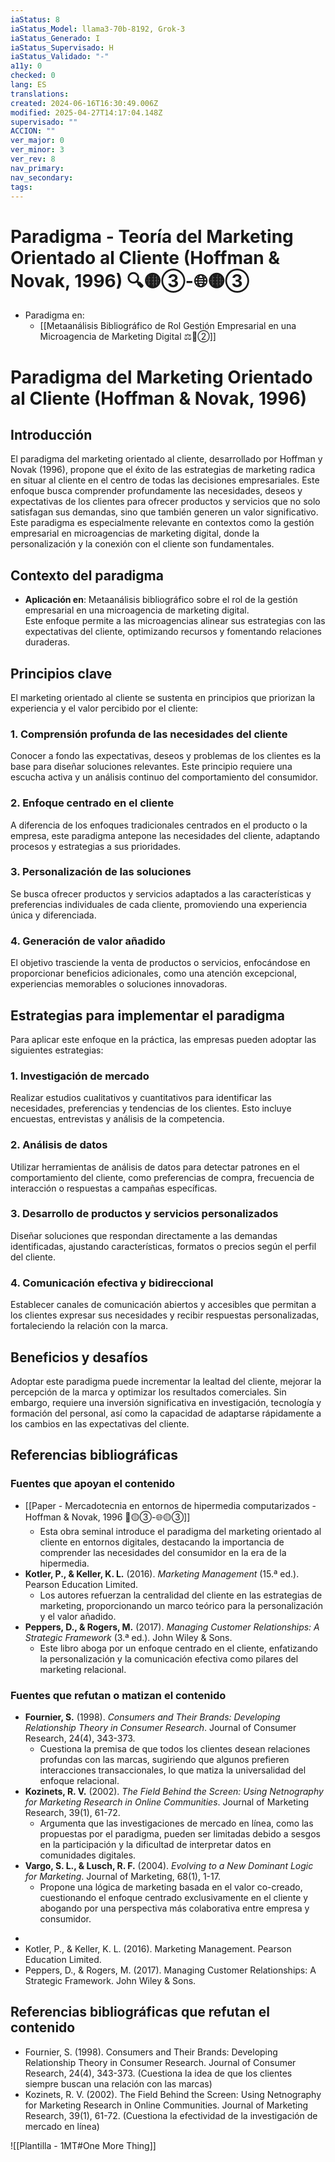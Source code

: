 ```yaml
---
iaStatus: 8
iaStatus_Model: llama3-70b-8192, Grok-3
iaStatus_Generado: I
iaStatus_Supervisado: H
iaStatus_Validado: "-"
a11y: 0
checked: 0
lang: ES
translations: 
created: 2024-06-16T16:30:49.006Z
modified: 2025-04-27T14:17:04.148Z
supervisado: ""
ACCION: ""
ver_major: 0
ver_minor: 3
ver_rev: 8
nav_primary: 
nav_secondary: 
tags:
---
```

# Paradigma - Teoría del Marketing Orientado al Cliente (Hoffman & Novak, 1996) 🔍️🟡③-🌐🟡③

* Paradigma en:
	* [[Metaanálisis Bibliográfico de Rol Gestión Empresarial en una Microagencia de Marketing Digital ⚖️🔴②]]

# Paradigma del Marketing Orientado al Cliente (Hoffman & Novak, 1996)

## Introducción

El paradigma del marketing orientado al cliente, desarrollado por Hoffman y Novak (1996), propone que el éxito de las estrategias de marketing radica en situar al cliente en el centro de todas las decisiones empresariales. Este enfoque busca comprender profundamente las necesidades, deseos y expectativas de los clientes para ofrecer productos y servicios que no solo satisfagan sus demandas, sino que también generen un valor significativo. Este paradigma es especialmente relevante en contextos como la gestión empresarial en microagencias de marketing digital, donde la personalización y la conexión con el cliente son fundamentales.

## Contexto del paradigma

- **Aplicación en**: Metaanálisis bibliográfico sobre el rol de la gestión empresarial en una microagencia de marketing digital.  
    Este enfoque permite a las microagencias alinear sus estrategias con las expectativas del cliente, optimizando recursos y fomentando relaciones duraderas.

## Principios clave

El marketing orientado al cliente se sustenta en principios que priorizan la experiencia y el valor percibido por el cliente:

### 1. Comprensión profunda de las necesidades del cliente

Conocer a fondo las expectativas, deseos y problemas de los clientes es la base para diseñar soluciones relevantes. Este principio requiere una escucha activa y un análisis continuo del comportamiento del consumidor.

### 2. Enfoque centrado en el cliente

A diferencia de los enfoques tradicionales centrados en el producto o la empresa, este paradigma antepone las necesidades del cliente, adaptando procesos y estrategias a sus prioridades.

### 3. Personalización de las soluciones

Se busca ofrecer productos y servicios adaptados a las características y preferencias individuales de cada cliente, promoviendo una experiencia única y diferenciada.

### 4. Generación de valor añadido

El objetivo trasciende la venta de productos o servicios, enfocándose en proporcionar beneficios adicionales, como una atención excepcional, experiencias memorables o soluciones innovadoras.

## Estrategias para implementar el paradigma

Para aplicar este enfoque en la práctica, las empresas pueden adoptar las siguientes estrategias:

### 1. Investigación de mercado

Realizar estudios cualitativos y cuantitativos para identificar las necesidades, preferencias y tendencias de los clientes. Esto incluye encuestas, entrevistas y análisis de la competencia.

### 2. Análisis de datos

Utilizar herramientas de análisis de datos para detectar patrones en el comportamiento del cliente, como preferencias de compra, frecuencia de interacción o respuestas a campañas específicas.

### 3. Desarrollo de productos y servicios personalizados

Diseñar soluciones que respondan directamente a las demandas identificadas, ajustando características, formatos o precios según el perfil del cliente.

### 4. Comunicación efectiva y bidireccional

Establecer canales de comunicación abiertos y accesibles que permitan a los clientes expresar sus necesidades y recibir respuestas personalizadas, fortaleciendo la relación con la marca.

## Beneficios y desafíos

Adoptar este paradigma puede incrementar la lealtad del cliente, mejorar la percepción de la marca y optimizar los resultados comerciales. Sin embargo, requiere una inversión significativa en investigación, tecnología y formación del personal, así como la capacidad de adaptarse rápidamente a los cambios en las expectativas del cliente.

## Referencias bibliográficas

### Fuentes que apoyan el contenido

- [[Paper - Mercadotecnia en entornos de hipermedia computarizados - Hoffman & Novak, 1996 🔬🟡③-🌐🟡③]]
    - Esta obra seminal introduce el paradigma del marketing orientado al cliente en entornos digitales, destacando la importancia de comprender las necesidades del consumidor en la era de la hipermedia.
- **Kotler, P., & Keller, K. L.** (2016). _Marketing Management_ (15.ª ed.). Pearson Education Limited.
    - Los autores refuerzan la centralidad del cliente en las estrategias de marketing, proporcionando un marco teórico para la personalización y el valor añadido.
- **Peppers, D., & Rogers, M.** (2017). _Managing Customer Relationships: A Strategic Framework_ (3.ª ed.). John Wiley & Sons.
    - Este libro aboga por un enfoque centrado en el cliente, enfatizando la personalización y la comunicación efectiva como pilares del marketing relacional.

### Fuentes que refutan o matizan el contenido

- **Fournier, S.** (1998). _Consumers and Their Brands: Developing Relationship Theory in Consumer Research_. Journal of Consumer Research, 24(4), 343-373.
    - Cuestiona la premisa de que todos los clientes desean relaciones profundas con las marcas, sugiriendo que algunos prefieren interacciones transaccionales, lo que matiza la universalidad del enfoque relacional.
- **Kozinets, R. V.** (2002). _The Field Behind the Screen: Using Netnography for Marketing Research in Online Communities_. Journal of Marketing Research, 39(1), 61-72.
    - Argumenta que las investigaciones de mercado en línea, como las propuestas por el paradigma, pueden ser limitadas debido a sesgos en la participación y la dificultad de interpretar datos en comunidades digitales.
- **Vargo, S. L., & Lusch, R. F.** (2004). _Evolving to a New Dominant Logic for Marketing_. Journal of Marketing, 68(1), 1-17.
    - Propone una lógica de marketing basada en el valor co-creado, cuestionando el enfoque centrado exclusivamente en el cliente y abogando por una perspectiva más colaborativa entre empresa y consumidor.

* 
* Kotler, P., & Keller, K. L. (2016). Marketing Management. Pearson Education Limited.
* Peppers, D., & Rogers, M. (2017). Managing Customer Relationships: A Strategic Framework. John Wiley & Sons.

## Referencias bibliográficas que refutan el contenido

* Fournier, S. (1998). Consumers and Their Brands: Developing Relationship Theory in Consumer Research. Journal of Consumer Research, 24(4), 343-373. (Cuestiona la idea de que los clientes siempre buscan una relación con las marcas)
* Kozinets, R. V. (2002). The Field Behind the Screen: Using Netnography for Marketing Research in Online Communities. Journal of Marketing Research, 39(1), 61-72. (Cuestiona la efectividad de la investigación de mercado en línea)


![[Plantilla - 1MT#One More Thing]]